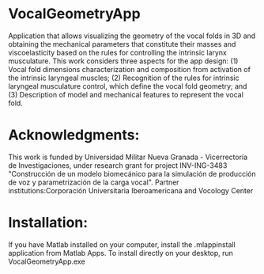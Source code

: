 # VocalGeometryApp
Application that allows visualizing the geometry of the vocal folds in 3D and obtaining the mechanical parameters that constitute their masses and viscoelasticity based on the rules for controlling the intrinsic larynx musculature. This work considers three aspects for the app design: (1) Vocal fold dimensions characterization and composition from activation of the intrinsic laryngeal muscles; (2) Recognition of the rules for intrinsic laryngeal musculature control, which define the vocal fold geometry; and (3) Description of model and mechanical features to represent the vocal fold.

# Acknowledgments:
This work is funded by Universidad Militar Nueva Granada - Vicerrectoría de Investigaciones, under research grant for project INV-ING-3483 "Construcción de un modelo biomecánico para la simulación de producción de voz y parametrización de la carga vocal". Partner institutions:Corporación Universitaria Iberoamericana and Vocology Center

# Installation:
If you have Matlab installed on your computer, install the .mlappinstall application from Matlab Apps.
To install directly on your desktop, run VocalGeometryApp.exe
